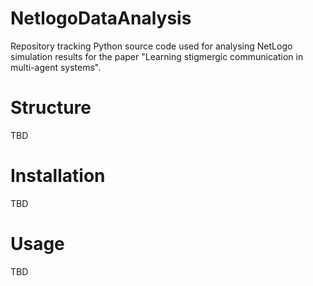 # NetlogoDataAnalysis

Repository tracking Python source code used for analysing NetLogo simulation results for the paper "Learning stigmergic communication in multi-agent systems".

# Structure

TBD

# Installation

TBD

# Usage

TBD
